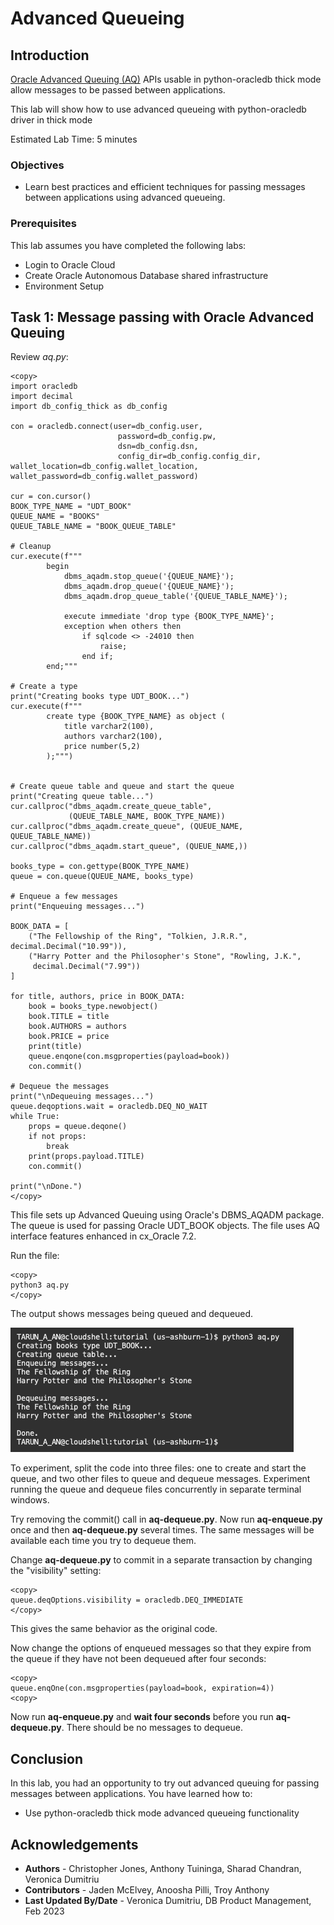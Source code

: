 # Advanced Queueing

## Introduction
[Oracle Advanced Queuing (AQ)](https://python-oracledb.readthedocs.io/en/latest/user_guide/aq.html) APIs usable in python-oracledb thick mode allow messages to be passed between applications.

This lab will show how to use advanced queueing with python-oracledb driver in thick mode

Estimated Lab Time: 5 minutes

### Objectives

*  Learn best practices and efficient techniques for passing messages between applications using advanced queueing.

### Prerequisites

This lab assumes you have completed the following labs:
* Login to Oracle Cloud
* Create Oracle Autonomous Database shared infrastructure
* Environment Setup

## Task 1: Message passing with Oracle Advanced Queuing
Review *aq.py*:

````
<copy>
import oracledb
import decimal
import db_config_thick as db_config

con = oracledb.connect(user=db_config.user,
                        password=db_config.pw, 
                        dsn=db_config.dsn,
                        config_dir=db_config.config_dir, wallet_location=db_config.wallet_location, wallet_password=db_config.wallet_password)

cur = con.cursor()
BOOK_TYPE_NAME = "UDT_BOOK"
QUEUE_NAME = "BOOKS"
QUEUE_TABLE_NAME = "BOOK_QUEUE_TABLE"

# Cleanup
cur.execute(f"""
        begin
            dbms_aqadm.stop_queue('{QUEUE_NAME}');
            dbms_aqadm.drop_queue('{QUEUE_NAME}');
            dbms_aqadm.drop_queue_table('{QUEUE_TABLE_NAME}');

            execute immediate 'drop type {BOOK_TYPE_NAME}';
            exception when others then
                if sqlcode <> -24010 then
                    raise;
                end if;
        end;"""

# Create a type
print("Creating books type UDT_BOOK...")
cur.execute(f"""
        create type {BOOK_TYPE_NAME} as object (
            title varchar2(100),
            authors varchar2(100),
            price number(5,2)
        );""")


# Create queue table and queue and start the queue
print("Creating queue table...")
cur.callproc("dbms_aqadm.create_queue_table",
             (QUEUE_TABLE_NAME, BOOK_TYPE_NAME))
cur.callproc("dbms_aqadm.create_queue", (QUEUE_NAME, QUEUE_TABLE_NAME))
cur.callproc("dbms_aqadm.start_queue", (QUEUE_NAME,))

books_type = con.gettype(BOOK_TYPE_NAME)
queue = con.queue(QUEUE_NAME, books_type)

# Enqueue a few messages
print("Enqueuing messages...")

BOOK_DATA = [
    ("The Fellowship of the Ring", "Tolkien, J.R.R.", decimal.Decimal("10.99")),
    ("Harry Potter and the Philosopher's Stone", "Rowling, J.K.",
     decimal.Decimal("7.99"))
]

for title, authors, price in BOOK_DATA:
    book = books_type.newobject()
    book.TITLE = title
    book.AUTHORS = authors
    book.PRICE = price
    print(title)
    queue.enqone(con.msgproperties(payload=book))
    con.commit()

# Dequeue the messages
print("\nDequeuing messages...")
queue.deqoptions.wait = oracledb.DEQ_NO_WAIT
while True:
    props = queue.deqone()
    if not props:
        break
    print(props.payload.TITLE)
    con.commit()

print("\nDone.")
</copy>
````

This file sets up Advanced Queuing using Oracle's DBMS\_AQADM package. The queue is used for passing Oracle UDT\_BOOK objects. The file uses AQ interface features enhanced in cx\_Oracle 7.2.

Run the file:

````
<copy>
python3 aq.py
</copy>
````

The output shows messages being queued and dequeued.

![AQ Results](./images/aq.png " ")

To experiment, split the code into three files: one to create and start the queue, and two other files to queue and dequeue messages. Experiment running the queue and dequeue files concurrently in separate terminal windows.

Try removing the commit() call in **aq-dequeue.py**. Now run **aq-enqueue.py** once and then **aq-dequeue.py** several times. The same messages will be available each time you try to dequeue them.

Change **aq-dequeue.py** to commit in a separate transaction by changing the "visibility" setting:

````
<copy>
queue.deqOptions.visibility = oracledb.DEQ_IMMEDIATE
</copy>
````

This gives the same behavior as the original code.

Now change the options of enqueued messages so that they expire from the queue if they have not been dequeued after four seconds:

````
<copy>
queue.enqOne(con.msgproperties(payload=book, expiration=4))
<copy>
````

Now run **aq-enqueue.py** and **wait four seconds** before you run **aq-dequeue.py**. There should be no messages to dequeue.

## Conclusion

In this lab, you had an opportunity to try out advanced queuing for passing messages between applications.
You have learned how to:
* Use python-oracledb thick mode advanced queueing functionality

## Acknowledgements

* **Authors** - Christopher Jones, Anthony Tuininga, Sharad Chandran, Veronica Dumitriu
* **Contributors** - Jaden McElvey, Anoosha Pilli, Troy Anthony
* **Last Updated By/Date** - Veronica Dumitriu, DB Product Management, Feb 2023